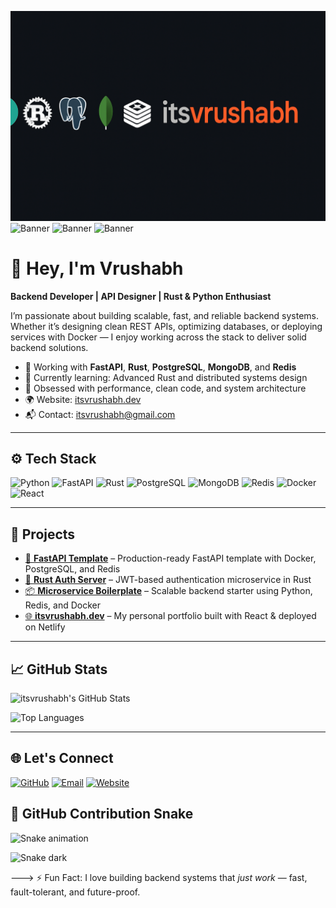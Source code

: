 ![Banner](./banner/alpha.png)
![Banner](./banner/beta.png)
![Banner](./banner/charly.png)
![Banner](./banner/delta.png)

# 👋 Hey, I'm Vrushabh

**Backend Developer | API Designer | Rust & Python Enthusiast**

I’m passionate about building scalable, fast, and reliable backend systems. Whether it’s designing clean REST APIs, optimizing databases, or deploying services with Docker — I enjoy working across the stack to deliver solid backend solutions.

- 🔧 Working with **FastAPI**, **Rust**, **PostgreSQL**, **MongoDB**, and **Redis**
- 🌱 Currently learning: Advanced Rust and distributed systems design
- 🧪 Obsessed with performance, clean code, and system architecture
- 🌍 Website: [itsvrushabh.dev](https://itsvrushabh.dev)
- 📬 Contact: [itsvrushabh@gmail.com](mailto:itsvrushabh@gmail.com)

---

## ⚙️ Tech Stack

![Python](https://img.shields.io/badge/Python-3776AB?style=flat&logo=python&logoColor=white)
![FastAPI](https://img.shields.io/badge/FastAPI-009688?style=flat&logo=fastapi&logoColor=white)
![Rust](https://img.shields.io/badge/Rust-000000?style=flat&logo=rust&logoColor=white)
![PostgreSQL](https://img.shields.io/badge/PostgreSQL-336791?style=flat&logo=postgresql&logoColor=white)
![MongoDB](https://img.shields.io/badge/MongoDB-47A248?style=flat&logo=mongodb&logoColor=white)
![Redis](https://img.shields.io/badge/Redis-DC382D?style=flat&logo=redis&logoColor=white)
![Docker](https://img.shields.io/badge/Docker-2496ED?style=flat&logo=docker&logoColor=white)
![React](https://img.shields.io/badge/React-20232A?style=flat&logo=react&logoColor=61DAFB)

---

## 🚀 Projects

- [🧰 **FastAPI Template**](https://github.com/itsvrushabh/fastapi-template) – Production-ready FastAPI template with Docker, PostgreSQL, and Redis
- [🔐 **Rust Auth Server**](https://github.com/itsvrushabh/rust-auth-server) – JWT-based authentication microservice in Rust
- [📦 **Microservice Boilerplate**](https://github.com/itsvrushabh/microservice-boilerplate) – Scalable backend starter using Python, Redis, and Docker
- [🌐 **itsvrushabh.dev**](https://itsvrushabh.dev) – My personal portfolio built with React & deployed on Netlify

---

## 📈 GitHub Stats

![itsvrushabh's GitHub Stats](https://github-readme-stats.vercel.app/api?username=itsvrushabh&show_icons=true&theme=tokyonight)

![Top Languages](https://github-readme-stats.vercel.app/api/top-langs/?username=itsvrushabh&layout=compact&theme=tokyonight)

---

## 🌐 Let's Connect

[![GitHub](https://img.shields.io/badge/GitHub-100000?style=flat&logo=github&logoColor=white)](https://github.com/itsvrushabh)
[![Email](https://img.shields.io/badge/Gmail-D14836?style=flat&logo=gmail&logoColor=white)](mailto:itsvrushabh@gmail.com)
[![Website](https://img.shields.io/badge/Website-000000?style=flat&logo=About.me&logoColor=white)](https://itsvrushabh.dev)

## 🐍 GitHub Contribution Snake

![Snake animation](https://github.com/itsvrushabh/itsvrushabh/blob/output/github-contribution-grid-snake.svg)

![Snake dark](https://github.com/itsvrushabh/itsvrushabh/blob/output/github-contribution-grid-snake-dark.svg)

---> ⚡ Fun Fact: I love building backend systems that *just work* — fast, fault-tolerant, and future-proof.
